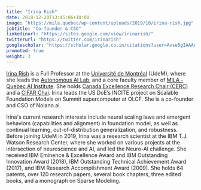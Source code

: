 ```yaml
---
title: "Irina Rish"
date: 2018-12-20T13:45:06+10:00
image: "https://mila.quebec/wp-content/uploads/2019/10/irina-rish.jpg"
jobtitle: "Co-founder & CSO"
linkedinurl: "https://sites.google.com/view/irinarish/"
twitterurl: "https://twitter.com/irinarish"
googlescholar: "https://scholar.google.co.in/citations?user=Avse5gIAAAAJ&hl=en"
promoted: true
weight: 3
---
```

[Irina Rish](https://sites.google.com/view/irinarish/) is a Full Professor at the [Université de Montréal](https://www.umontreal.ca/en/) (UdeM), where she leads the [Autonomous AI Lab](https://www.irina-lab.ai/), and a core faculty member of [MILA - Quebec AI Institute](https://mila.quebec/en/). She holds [Canada Excellence Research Chair (CERC)](https://www.cerc.gc.ca/chairholders-titulaires/index-eng.aspx) and a [CIFAR Chai](https://cifar.ca/).  Irina leads the US DoE’s INCITE project on Scalable Foundation Models on Summit supercomputer at OLCF. She is a co-founder and CSO of Nolano.ai.

Irina's current research interests include neural scaling laws and emergent behaviors (capabilities and alignment) in  foundation model, as well as continual learning, out-of-distribution generalization, and robustness. Before joining UdeM in 2019, Irina was a research scientist at the IBM T.J. Watson Research Center, where she worked on various projects at the intersection of neuroscience and AI, and led the Neuro-AI challenge. She received IBM Eminence & Excellence Award and IBM Outstanding Innovation Award (2018), IBM Outstanding Technical Achievement Award (2017), and IBM Research Accomplishment Award (2009). She holds 64 patents, over 120 research papers, several book chapters, three edited books, and a monograph on Sparse Modeling. 

